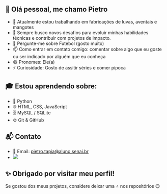 ## 👋 Olá pessoal, me chamo Pietro

- 🔭 Atualmente estou trabalhando em fabricações de luvas, aventais e mangotes
- 🚀 Sempre busco novos desafios para evoluir minhas habilidades técnicas e contribuir com projetos de impacto.
- 💬 Pergunte-me sobre Futebol (gosto muito)
- 📫 Como entrar em contato comigo: comentar sobre algo que eu goste ou ser indicado por alguém que eu conheça
- 😄 Pronomes: Ele(a)
- ⚡ Curiosidade: Gosto de assitir séries e comer pipoca

## 🎓 Estou aprendendo sobre:
- 🐍 Python
- 🌐 HTML, CSS, JavaScript
- 🗄️ MySQL / SQLite
- ⚙️ Git & GitHub

## 📬 Contato
- 📧 Email: pietro.tapia@aluno.senai.br
- <a href="(https://www.instagram.com/dipiassa_pietro/)" target="_blank"><img loading="lazy" src="https://img.shields.io/badge/-Instagram-%23E4405F?style=for-the-badge&logo=instagram&logoColor=white" target="_blank"></a>

## ✨ Obrigado por visitar meu perfil!  
Se gostou dos meus projetos, considere deixar uma ⭐ nos repositórios 😉
